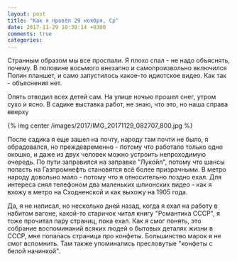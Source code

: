 ```yaml
---
layout: post
title: "Как я провёл 29 ноября, Ср"
date: 2017-11-29 10:38:14 +0300
comments: true
categories: 
---
```

Странным образом мы все проспали. Я плохо спал - не надо объяснять, почему. В половине восьмого внезапно и самопроизвольно включился Полин планшет, и само запустилось какое-то идиотское видео. Как так - объяснения нет.

Опять отводил всех детей сам. На улице ночью прошел снег, утром сухо и ясно. В садике выставка работ, не знаю, что это, но наша справа вверху

{% img center /images/2017/IMG_20171129_082707_800.jpg %}

После садика я еще зашел на почту, народу там почти не было, я обрадовался, но преждевременно - потому что работало только одно окошко, и даже из двух человек можно устроить непроходимую очередь. По пути заправился на заправке "Лукойл", потому что шансы попасть на Газпромнефть становятся всё более призрачными. В метро народу довольно мало - потому что я относительно поздно ехал. Для интереса снял телефоном два маленьких шпионских видео - как я вхожу в метро на Сходненской и как выхожу на 1905 года.

Да, я не написал, но несколько дней назад, когда я ехал на работу в набитом вагоне, какой-то старичок читал книгу "Романтика СССР", я тоже прочитал пару страниц, пока ехал. Как я смог понять, это собрание воспоминаний всяких людей о бытовых деталях жизни в СССР, мне попалась страница про конфеты. Большинство марок я не смог вспомнить. Там также упоминались пресловутые "конфеты с белой начинкой".